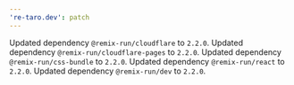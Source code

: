 ```yaml
---
're-taro.dev': patch
---
```


Updated dependency `@remix-run/cloudflare` to `2.2.0`.
Updated dependency `@remix-run/cloudflare-pages` to `2.2.0`.
Updated dependency `@remix-run/css-bundle` to `2.2.0`.
Updated dependency `@remix-run/react` to `2.2.0`.
Updated dependency `@remix-run/dev` to `2.2.0`.
